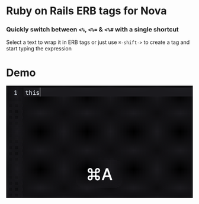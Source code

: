 # Ruby on Rails ERB tags for Nova

### Quickly switch between **`<%`**, **`<%=`** & **`<%#`** with a single shortcut

Select a text to wrap it in ERB tags or just use `⌘-shift->` to create a tag and start typing the expression

# Demo
![](/Images/demo.gif)